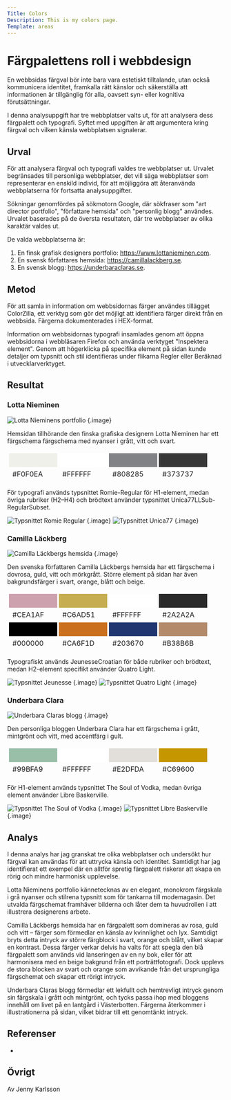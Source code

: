 ```yaml
---
Title: Colors
Description: This is my colors page.
Template: areas
---
```


Färgpalettens roll i webbdesign
=======================

En webbsidas färgval bör inte bara vara estetiskt tilltalande, utan också kommunicera identitet, framkalla rätt känslor och säkerställa att informationen är tillgänglig för alla, oavsett syn- eller kognitiva förutsättningar.

I denna analysuppgift har tre webbplatser valts ut, för att analysera dess färgpalett och typografi. Syftet med uppgiften är att argumentera kring färgval och vilken känsla webbplatsen signalerar. 


Urval
-----------------------

För att analysera färgval och typografi valdes tre webbplatser ut. Urvalet begränsades till personliga webbplatser, det vill säga webbplatser som representerar en enskild individ, för att möjliggöra att återanvända webbplatserna för fortsatta analysuppgifter.

Sökningar genomfördes på sökmotorn Google, där sökfraser som "art director portfolio", "författare hemsida" och "personlig blogg" användes. Urvalet baserades på de översta resultaten, där tre webbplatser av olika karaktär valdes ut.

De valda webbplatserna är:
1. En finsk grafisk designers portfolio: https://www.lottanieminen.com.
2. En svensk författares hemsida: https://camillalackberg.se.
3. En svensk blogg: https://underbaraclaras.se.

Metod
-----------------------

För att samla in information om webbsidornas färger användes tillägget ColorZilla, ett verktyg som gör det möjligt att identifiera färger direkt från en webbsida. Färgerna dokumenterades i HEX-format. 

Information om webbsidornas typografi insamlades genom att öppna webbsidorna i webbläsaren Firefox och använda verktyget "Inspektera element". Genom att högerklicka på specifika element på sidan kunde detaljer om typsnitt och stil identifieras under flikarna Regler eller Beräknad i utvecklarverktyget.

Resultat
-----------------------

### Lotta Nieminen

![Lotta Nieminens portfolio](image/colornalysis1.jpg "Lotta Nieminens portfolio") {.image}

Hemsidan tillhörande den finska grafiska designern Lotta Nieminen har ett färgschema färgschema med nyanser i grått, vitt och svart.

<table style="border-spacing: 4px; border-collapse: separate">
<tr>
<td style="height: 2rem; width: 6rem; background-color: #F0F0EA">
<td style="height: 2rem; width: 6rem; background-color: #FFFFFF">
<td style="height: 2rem; width: 6rem; background-color: #808285">
<td style="height: 2rem; width: 6rem; background-color: #373737">
</tr>
<tr><td class="color-text">#F0F0EA</td><td class="color-text">#FFFFFF</td><td class="color-text">#808285</td><td class="color-text">#373737</td></tr>
</table>

För typografi används typsnittet Romie-Regular för H1-element, medan övriga rubriker (H2–H4) och brödtext använder typsnittet Unica77LLSub-RegularSubset.

![Typsnittet Romie Regular](image/romie-regular.png  "Typsnittet Romie Regular") {.image}
![Typsnittet Unica77](image/unica77.png  "Typsnittet Unica77") {.image}

### Camilla Läckberg

![Camilla Läckbergs hemsida](image/colornalysis2.jpg "Camilla Läckbergs hemsida") {.image}

Den svenska författaren Camilla Läckbergs hemsida har ett färgschema i dovrosa, guld, vitt och mörkgrått. Större element på sidan har även bakgrundsfärger i svart, orange, blått och beige. 

<table style="border-spacing: 4px; border-collapse: separate">
<tr>
<td style="height: 2rem; width: 6rem; background-color: #CEA1AF">
<td style="height: 2rem; width: 6rem; background-color: #C6AD51">
<td style="height: 2rem; width: 6rem; background-color: #FFFFFF">
<td style="height: 2rem; width: 6rem; background-color: #2A2A2A">
</tr>
<tr><td class="color-text">#CEA1AF</td><td class="color-text">#C6AD51</td><td class="color-text">#FFFFFF</td><td class="color-text">#2A2A2A</td></tr>

<tr>
<td style="height: 2rem; width: 6rem; background-color: #000000">
<td style="height: 2rem; width: 6rem; background-color: #CA6F1D">
<td style="height: 2rem; width: 6rem; background-color: #203670">
<td style="height: 2rem; width: 6rem; background-color: #B38B6B">
</tr>
<tr><td class="color-text">#000000</td><td class="color-text">#CA6F1D</td><td class="color-text">#203670</td><td class="color-text">#B38B6B</td></tr>
</table>

Typografiskt används JeunesseCroatian för både rubriker och brödtext, medan H2-element specifikt använder Quatro Light.

![Typsnittet Jeunesse](image/jeunesse.png  "Typsnittet Jeunesse") {.image}
![Typsnittet Quatro Light](image/quatro-light.png  "Typsnittet Quatro Light") {.image}

### Underbara Clara

![Underbara Claras blogg](image/colornalysis3.jpg  "Underbara Claras blogg") {.image}

Den personliga bloggen Underbara Clara har ett färgschema i grått, mintgrönt och vitt, med accentfärg i gult. 

<table style="border-spacing: 4px; border-collapse: separate">
<tr>
<td style="height: 2rem; width: 6rem; background-color: #99BFA9">
<td style="height: 2rem; width: 6rem; background-color: #FFFFFF">
<td style="height: 2rem; width: 6rem; background-color: #E2DFDA">
<td style="height: 2rem; width: 6rem; background-color: #C69600">
</tr>
<tr><td class="color-text">#99BFA9</td><td class="color-text">#FFFFFF</td><td class="color-text">#E2DFDA</td><td class="color-text">#C69600</td></tr>
</table>

För H1-element används typsnittet The Soul of Vodka, medan övriga element använder Libre Baskerville.

![Typsnittet The Soul of Vodka](image/soul-vodka.png  "Typsnittet The Soul of Vodka") {.image}
![Typsnittet Libre Baskerville](image/libre-baskerville.png  "Typsnittet Libre Baskerville") {.image}

Analys
-----------------------
I denna analys har jag granskat tre olika webbplatser och undersökt hur färgval kan användas för att uttrycka känsla och identitet. Samtidigt har jag identifierat ett exempel där en alltför spretig färgpalett riskerar att skapa en rörig och mindre harmonisk upplevelse.

Lotta Nieminens portfolio kännetecknas av en elegant, monokrom färgskala i grå nyanser och stilrena typsnitt som för tankarna till modemagasin. Det utvalda färgschemat framhäver bilderna och låter dem ta huvudrollen i att illustrera designerens arbete.

Camilla Läckbergs hemsida har en färgpalett som domineras av rosa, guld och vitt – färger som förmedlar en känsla av kvinnlighet och lyx. Samtidigt bryts detta intryck av större färgblock i svart, orange och blått, vilket skapar en kontrast. Dessa färger verkar delvis ha valts för att spegla den blå färgpalett som används vid lanseringen av en ny bok, eller för att harmonisera med en beige bakgrund från ett porträttfotografi. Dock upplevs de stora blocken av svart och orange som avvikande från det ursprungliga färgschemat och skapar ett rörigt intryck.

Underbara Claras blogg förmedlar ett lekfullt och hemtrevligt intryck genom sin färgskala i grått och mintgrönt, och tycks passa ihop med bloggens innehåll om livet på en lantgård i Västerbotten. Färgerna återkommer i illustrationerna på sidan, vilket bidrar till ett genomtänkt intryck.

Referenser
-----------------------

-

Övrigt
-----------------------

Av Jenny Karlsson
